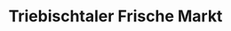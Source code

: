 ---
title: "Triebischtaler Frische Markt"
url: /munzig/triebischtaler-frische-markt/
shop: Supermarkt
---